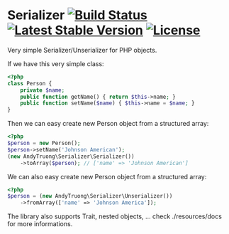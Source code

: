 Serializer [![Build Status](https://api.travis-ci.org/andytruong/serializer.svg?branch=v0.1)](https://travis-ci.org/andytruong/serializer) [![Latest Stable Version](https://poser.pugx.org/andytruong/serializer/v/stable.png)](https://packagist.org/packages/andytruong/serializer) [![License](https://poser.pugx.org/andytruong/serializer/license.png)](https://packagist.org/packages/andytruong/serializer)
======

Very simple Serializer/Unserializer for PHP objects.

If we have this very simple class:

```php
<?php
class Person {
    private $name;
    public function getName() { return $this->name; }
    public function setName($name) { $this->name = $name; }
}
```

Then we can easy create new Person object from a structured array:

```php
<?php
$person = new Person();
$person->setName('Johnson American');
(new AndyTruong\Serializer\Serializer())
    ->toArray($person); // ['name' => 'Johnson American']
```

We can also easy create new Person object from a structured array:

```php
<?php
$person = (new AndyTruong\Serializer\Unserializer())
    ->fromArray(['name' => 'Johnson America']);
```

The library also supports Trait, nested objects, … check ./resources/docs for
more informations.
